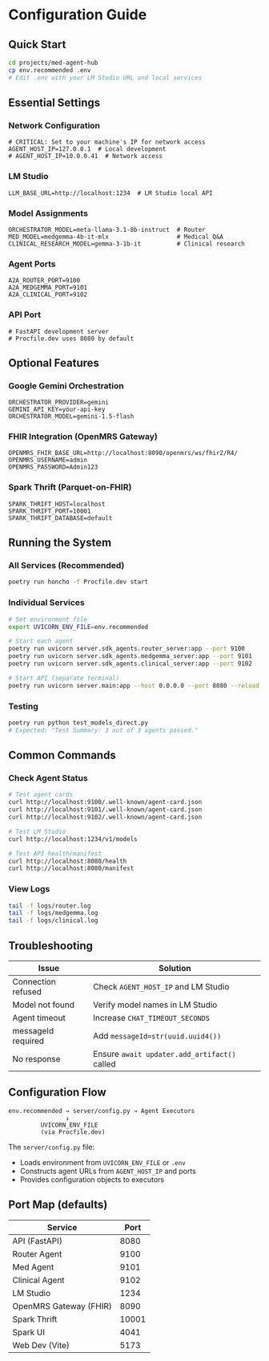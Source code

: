# Configuration Guide

## Quick Start

```bash
cd projects/med-agent-hub
cp env.recommended .env
# Edit .env with your LM Studio URL and local services
```

## Essential Settings

### Network Configuration
```env
# CRITICAL: Set to your machine's IP for network access
AGENT_HOST_IP=127.0.0.1  # Local development
# AGENT_HOST_IP=10.0.0.41  # Network access
```

### LM Studio
```env
LLM_BASE_URL=http://localhost:1234  # LM Studio local API
```

### Model Assignments
```env
ORCHESTRATOR_MODEL=meta-llama-3.1-8b-instruct  # Router
MED_MODEL=medgemma-4b-it-mlx                   # Medical Q&A
CLINICAL_RESEARCH_MODEL=gemma-3-1b-it          # Clinical research
```

### Agent Ports
```env
A2A_ROUTER_PORT=9100
A2A_MEDGEMMA_PORT=9101
A2A_CLINICAL_PORT=9102
```

### API Port
```env
# FastAPI development server
# Procfile.dev uses 8080 by default
```

## Optional Features

### Google Gemini Orchestration
```env
ORCHESTRATOR_PROVIDER=gemini
GEMINI_API_KEY=your-api-key
ORCHESTRATOR_MODEL=gemini-1.5-flash
```

### FHIR Integration (OpenMRS Gateway)
```env
OPENMRS_FHIR_BASE_URL=http://localhost:8090/openmrs/ws/fhir2/R4/
OPENMRS_USERNAME=admin
OPENMRS_PASSWORD=Admin123
```

### Spark Thrift (Parquet-on-FHIR)
```env
SPARK_THRIFT_HOST=localhost
SPARK_THRIFT_PORT=10001
SPARK_THRIFT_DATABASE=default
```

## Running the System

### All Services (Recommended)
```bash
poetry run honcho -f Procfile.dev start
```

### Individual Services
```bash
# Set environment file
export UVICORN_ENV_FILE=env.recommended

# Start each agent
poetry run uvicorn server.sdk_agents.router_server:app --port 9100
poetry run uvicorn server.sdk_agents.medgemma_server:app --port 9101
poetry run uvicorn server.sdk_agents.clinical_server:app --port 9102

# Start API (separate terminal)
poetry run uvicorn server.main:app --host 0.0.0.0 --port 8080 --reload
```

### Testing
```bash
poetry run python test_models_direct.py
# Expected: "Test Summary: 3 out of 3 agents passed."
```

## Common Commands

### Check Agent Status
```bash
# Test agent cards
curl http://localhost:9100/.well-known/agent-card.json
curl http://localhost:9101/.well-known/agent-card.json
curl http://localhost:9102/.well-known/agent-card.json

# Test LM Studio
curl http://localhost:1234/v1/models

# Test API health/manifest
curl http://localhost:8080/health
curl http://localhost:8080/manifest
```

### View Logs
```bash
tail -f logs/router.log
tail -f logs/medgemma.log
tail -f logs/clinical.log
```

## Troubleshooting

| Issue | Solution |
|-------|----------|
| Connection refused | Check `AGENT_HOST_IP` and LM Studio |
| Model not found | Verify model names in LM Studio |
| Agent timeout | Increase `CHAT_TIMEOUT_SECONDS` |
| messageId required | Add `messageId=str(uuid.uuid4())` |
| No response | Ensure `await updater.add_artifact()` called |

## Configuration Flow

```
env.recommended → server/config.py → Agent Executors
                ↓
         UVICORN_ENV_FILE 
         (via Procfile.dev)
```

The `server/config.py` file:
- Loads environment from `UVICORN_ENV_FILE` or `.env`
- Constructs agent URLs from `AGENT_HOST_IP` and ports
- Provides configuration objects to executors

## Port Map (defaults)

| Service | Port |
|--------|------|
| API (FastAPI) | 8080 |
| Router Agent | 9100 |
| Med Agent | 9101 |
| Clinical Agent | 9102 |
| LM Studio | 1234 |
| OpenMRS Gateway (FHIR) | 8090 |
| Spark Thrift | 10001 |
| Spark UI | 4041 |
| Web Dev (Vite) | 5173 |